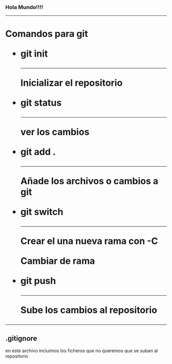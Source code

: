### Hola Mundo!!!!

<hr/>
<h1>Comandos para git</h>
<ul>
  <li>git init
  <hr/>
    <p>Inicializar el repositorio</p>  
  </li>
  <li>git status
  <hr/>
    <p>ver los cambios</p>  
  </li>
  <li>git add .
  <hr/>
    <p>Añade los archivos o cambios a git</p>  
  </li>
  <li>git switch
  <hr/>
    <p>Crear el una nueva rama con -C</p>  
    <p>Cambiar de rama</p>  
  </li>
  <li>git push
  <hr/>
    <p>Sube los cambios al repositorio</p>
  </li>
</ul>
<hr/>
<h2>.gitignore</h2>
<p>
  en este archivo incluimos los ficheros que no queremos que se suban al repositorio
</p>